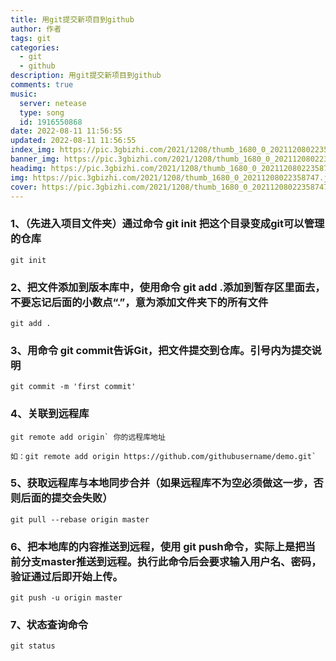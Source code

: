 ```yaml
---
title: 用git提交新项目到github
author: 作者
tags: git
categories: 
  - git
  - github
description: 用git提交新项目到github
comments: true
music:
  server: netease
  type: song
  id: 1916550868
date: 2022-08-11 11:56:55
updated: 2022-08-11 11:56:55
index_img: https://pic.3gbizhi.com/2021/1208/thumb_1680_0_20211208022358747.jpg
banner_img: https://pic.3gbizhi.com/2021/1208/thumb_1680_0_20211208022358747.jpg
headimg: https://pic.3gbizhi.com/2021/1208/thumb_1680_0_20211208022358747.jpg
img: https://pic.3gbizhi.com/2021/1208/thumb_1680_0_20211208022358747.jpg
cover: https://pic.3gbizhi.com/2021/1208/thumb_1680_0_20211208022358747.jpg
---
```


### 1、（先进入项目文件夹）通过命令 git init 把这个目录变成git可以管理的仓库
```
git init
```

### 2、把文件添加到版本库中，使用命令 git add .添加到暂存区里面去，不要忘记后面的小数点“.”，意为添加文件夹下的所有文件
```
git add .
```

### 3、用命令 git commit告诉Git，把文件提交到仓库。引号内为提交说明
```
git commit -m 'first commit'
```

### 4、关联到远程库
```
git remote add origin` 你的远程库地址

如：git remote add origin https://github.com/githubusername/demo.git`
```

### 5、获取远程库与本地同步合并（如果远程库不为空必须做这一步，否则后面的提交会失败）
```
git pull --rebase origin master
```

### 6、把本地库的内容推送到远程，使用 git push命令，实际上是把当前分支master推送到远程。执行此命令后会要求输入用户名、密码，验证通过后即开始上传。

```
git push -u origin master
```

### 7、状态查询命令

```
git status
```

